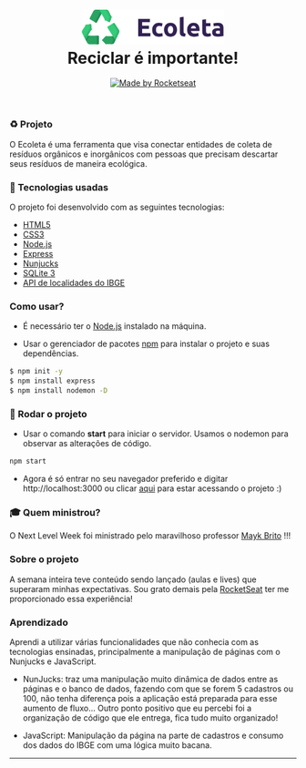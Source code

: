 <h1 align="center">
  <img src="public/assets/logo.svg" width="250px" /><br>
  Reciclar é importante!
</h2>
<p align="center">
  <a href="https://rocketseat.com.br">
    <img alt="Made by Rocketseat" src="https://img.shields.io/badge/made%20by-Rocketseat-green">
  </a>
  
</p>

<br>

### :recycle: Projeto

O Ecoleta é uma ferramenta que visa conectar entidades de coleta de resíduos orgânicos e inorgânicos com pessoas que precisam descartar seus resíduos de maneira ecológica.

### :rocket: Tecnologias usadas
O projeto foi desenvolvido com as seguintes tecnologias:
- [HTML5](https://www.w3schools.com/html/)
- [CSS3](https://www.w3schools.com/css/)
- [Node.js](https://nodejs.org/en/)
- [Express](https://expressjs.com/pt-br/)
- [Nunjucks](https://mozilla.github.io/nunjucks/)
- [SQLite 3](https://www.sqlite.org/index.html)
- [API de localidades do IBGE](https://servicodados.ibge.gov.br/api/docs/localidades?versao=1)

### Como usar?

 - É necessário ter o [Node.js](https://nodejs.org/en/) instalado na máquina.

 - Usar o gerenciador de pacotes [npm](https://www.npmjs.com/) para instalar o projeto e suas dependências.

```bash
$ npm init -y
$ npm install express
$ npm install nodemon -D
```

### :runner: Rodar o projeto

 - Usar o comando <b>start</b> para iniciar o servidor. Usamos o nodemon para observar as alterações de código.

```bash
npm start
```
 - Agora é só entrar no seu navegador preferido e digitar http://localhost:3000 ou clicar [aqui](http://localhost:3000) para estar acessando o projeto :) 

### :mortar_board: Quem ministrou?

O Next Level Week foi ministrado pelo maravilhoso professor [Mayk Brito](https://github.com/maykbrito) !!!

### Sobre o projeto

A semana inteira teve conteúdo sendo lançado (aulas e lives) que superaram minhas expectativas. Sou grato demais pela [RocketSeat](https://rocketseat.com.br) ter me proporcionado essa experiência! 

### Aprendizado

Aprendi a utilizar várias funcionalidades que não conhecia com as tecnologias ensinadas, principalmente a manipulação de páginas com o Nunjucks e JavaScript. 

 - NunJucks: traz uma manipulação muito dinâmica de dados entre as páginas e o banco de dados, fazendo com que se forem 5 cadastros ou 100, não tenha diferença pois a aplicação está preparada para esse aumento de fluxo... Outro ponto positivo que eu percebi foi a organização de código que ele entrega, fica tudo muito organizado!

- JavaScript: Manipulação da página na parte de cadastros e consumo dos dados do IBGE com uma lógica muito bacana.

---
